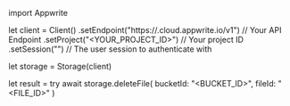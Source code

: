 import Appwrite

let client = Client()
    .setEndpoint("https://<REGION>.cloud.appwrite.io/v1") // Your API Endpoint
    .setProject("<YOUR_PROJECT_ID>") // Your project ID
    .setSession("") // The user session to authenticate with

let storage = Storage(client)

let result = try await storage.deleteFile(
    bucketId: "<BUCKET_ID>",
    fileId: "<FILE_ID>"
)

